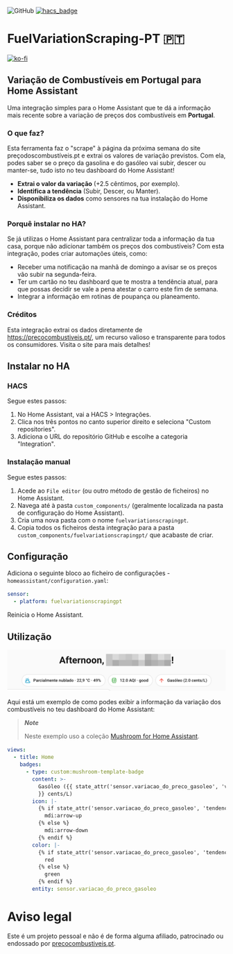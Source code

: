 ![GitHub](https://img.shields.io/github/license/carolinabrasio/fuelvariationscrapingpt?style=for-the-badge)
[![hacs_badge](https://img.shields.io/badge/HACS-Custom-41BDF5.svg?style=for-the-badge)](https://github.com/hacs/integration)

# FuelVariationScraping-PT 🇵🇹

[![ko-fi](https://ko-fi.com/img/githubbutton_sm.svg)](https://ko-fi.com/I2I41KY28L)

## Variação de Combustíveis em Portugal para Home Assistant

Uma integração simples para o Home Assistant que te dá a informação mais recente sobre a variação de preços dos combustíveis em **Portugal**.

### O que faz?

Esta ferramenta faz o "scrape" à página da próxima semana do site preçodoscombustíveis.pt e extrai os valores de variação previstos.
Com ela, podes saber se o preço da gasolina e do gasóleo vai subir, descer ou manter-se, tudo isto no teu dashboard do Home Assistant!

- **Extrai o valor da variação** (+2.5 cêntimos, por exemplo).
- **Identifica a tendência** (Subir, Descer, ou Manter).
- **Disponibiliza os dados** como sensores na tua instalação do Home Assistant.

### Porquê instalar no HA?

Se já utilizas o Home Assistant para centralizar toda a informação da tua casa, porque não adicionar também os preços dos combustíveis?
Com esta integração, podes criar automações úteis, como:

- Receber uma notificação na manhã de domingo a avisar se os preços vão subir na segunda-feira.
- Ter um cartão no teu dashboard que te mostra a tendência atual, para que possas decidir se vale a pena atestar o carro este fim de semana.
- Integrar a informação em rotinas de poupança ou planeamento.

### Créditos

Esta integração extrai os dados diretamente de https://precocombustiveis.pt/, um recurso valioso e transparente para todos os consumidores.
Visita o site para mais detalhes!

## Instalar no HA

### HACS

Segue estes passos:

1. No Home Assistant, vai a HACS > Integrações.
2. Clica nos três pontos no canto superior direito e seleciona "Custom repositories".
3. Adiciona o URL do repositório GitHub e escolhe a categoria "Integration".

### Instalação manual

Segue estes passos:

1.  Acede ao `File editor` (ou outro método de gestão de ficheiros) no Home Assistant.
2.  Navega até à pasta `custom_components/` (geralmente localizada na pasta de configuração do Home Assistant).
3.  Cria uma nova pasta com o nome `fuelvariationscrapingpt`.
4.  Copia todos os ficheiros desta integração para a pasta `custom_components/fuelvariationscrapingpt/` que acabaste de criar.

## Configuração 

Adiciona o seguinte bloco ao ficheiro de configurações - `homeassistant/configuration.yaml`:
```yaml
sensor:
  - platform: fuelvariationscrapingpt
```

Reinicia o Home Assistant.

## Utilização

![Home Assistant Dashboard Example](./assets/fuelvariationscraping-pt-dashboard-example.png)

Aqui está um exemplo de como podes exibir a informação da variação dos combustíveis no teu dashboard do Home Assistant:

> ***Note***
> 
> Neste exemplo uso a coleção [Mushroom for Home Assistant](https://github.com/piitaya/lovelace-mushroom/tree/main).

```yaml
views:
  - title: Home
    badges:
      - type: custom:mushroom-template-badge
        content: >-
          Gasóleo ({{ state_attr('sensor.variacao_do_preco_gasoleo', 'variacao_cent_litro')
          }} cents/L)
        icon: |-
          {% if state_attr('sensor.variacao_do_preco_gasoleo', 'tendencia') =='sobe' %}
            mdi:arrow-up
          {% else %}
            mdi:arrow-down
          {% endif %}
        color: |-
          {% if state_attr('sensor.variacao_do_preco_gasoleo', 'tendencia') =='sobe' %}
            red
          {% else %}
            green
          {% endif %}
        entity: sensor.variacao_do_preco_gasoleo
```

# Aviso legal
Este é um projeto pessoal e não é de forma alguma afiliado, patrocinado ou endossado por [precocombustiveis.pt](https://precocombustiveis.pt/).
